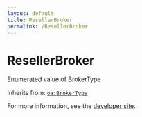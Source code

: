 ```yaml
---
layout: default
title: ResellerBroker
permalink: /ResellerBroker
---
```


# ResellerBroker
Enumerated value of BrokerType

Inherits from: [`oa:BrokerType`](https://openactive.io/BrokerType)

For more information, see the [developer site](https://developer.openactive.io/data-model/types/).